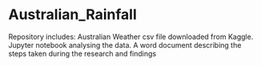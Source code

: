 # Australian_Rainfall

Repository includes: Australian Weather csv file downloaded from Kaggle. Jupyter notebook analysing the data. A word document describing the steps taken during the research and findings
